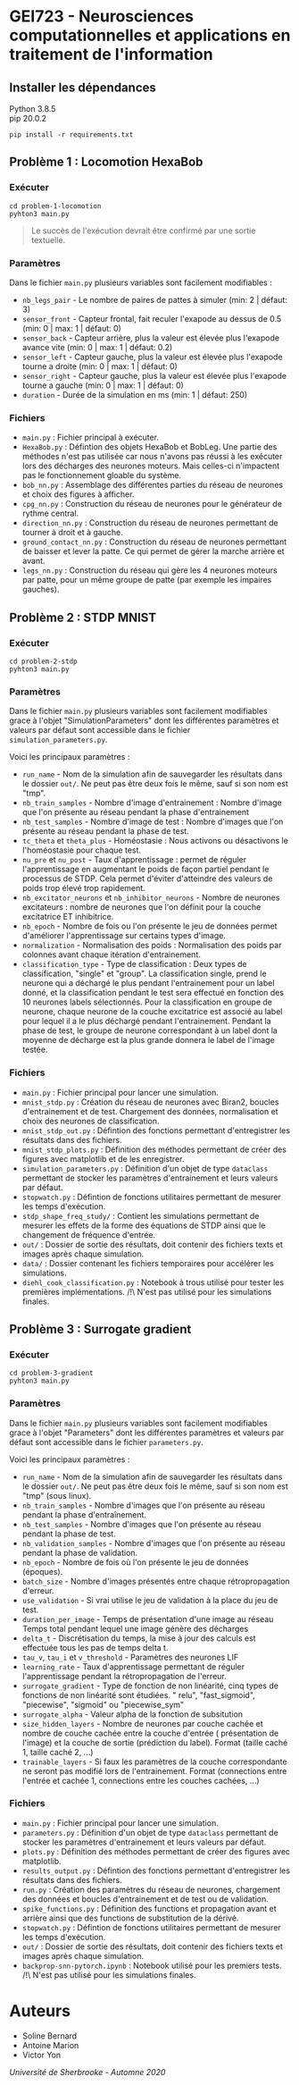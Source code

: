 # GEI723 - Neurosciences computationnelles et applications en traitement de l'information

## Installer les dépendances

Python 3.8.5  
pip 20.0.2

```
pip install -r requirements.txt
```

## Problème 1 : Locomotion HexaBob

### Exécuter

```
cd problem-1-locomotion
pyhton3 main.py
```

> Le succès de l'exécution devrait être confirmé par une sortie textuelle.

### Paramètres

Dans le fichier `main.py` plusieurs variables sont facilement modifiables :

* `nb_legs_pair` - Le nombre de paires de pattes à simuler (min: 2 | défaut: 3)
* `sensor_front` - Capteur frontal, fait reculer l'exapode au dessus de 0.5 (min: 0 | max: 1 | défaut: 0)
* `sensor_back` - Capteur arrière, plus la valeur est élevée plus l'exapode avance vite (min: 0 | max: 1 | défaut: 0.2)
* `sensor_left` - Capteur gauche, plus la valeur est élevée plus l'exapode tourne a droite (min: 0 | max: 1 | défaut: 0)
* `sensor_right` - Capteur gauche, plus la valeur est élevée plus l'exapode tourne a gauche (min: 0 | max: 1 | défaut: 0)
* `duration` - Durée de la simulation en ms (min: 1 | défaut: 250)

### Fichiers

* `main.py` : Fichier principal à exécuter.
* `HexaBob.py` : Défintion des objets HexaBob et BobLeg. Une partie des méthodes n'est pas utilisée car nous n'avons pas réussi à les exécuter lors des décharges des neurones moteurs. Mais celles-ci n'impactent pas le fonctionnement gloable du système.
* `bob_nn.py` : Assemblage des différentes parties du réseau de neurones et choix des figures à afficher.
* `cpg_nn.py` : Construction du réseau de neurones pour le générateur de rythme central.
* `direction_nn.py` : Construction du réseau de neurones permettant de tourner à droit et à gauche.
* `ground_contact_nn.py` : Construction du réseau de neurones permettant de baisser et lever la patte. Ce qui permet de gérer la marche arrière et avant.
* `legs_nn.py` : Construction du réseau qui gère les 4 neurones moteurs par patte, pour un même groupe de patte (par exemple les impaires gauches).

## Problème 2 : STDP MNIST

### Exécuter

```
cd problem-2-stdp
pyhton3 main.py
```

### Paramètres

Dans le fichier `main.py` plusieurs variables sont facilement modifiables grace à l'objet "SimulationParameters" dont les différentes paramètres et valeurs par défaut sont accessible dans le fichier `simulation_parameters.py`.

Voici les principaux paramètres :

- `run_name` - Nom de la simulation afin de sauvegarder les résultats dans le dossier `out/`. Ne peut pas être deux fois le même, sauf si son nom est "tmp".
- `nb_train_samples` - Nombre d'image d'entrainement : Nombre d'image que l'on présente au réseau pendant la phase d'entrainement
- `nb_test_samples` - Nombre d'image de test : Nombre d'images que l'on présente au réseau pendant la phase de test.
- `tc_theta` et `theta_plus` - Homéostasie : Nous activons ou désactivons le l'homéostasie pour chaque test.
- `nu_pre` et `nu_post` - Taux d'apprentissage : permet de réguler l'apprentissage en augmentant le poids de façon partiel pendant le processus de STDP. Cela permet d'éviter d'atteindre des valeurs de poids trop élevé trop rapidement.
- `nb_excitator_neurons` et `nb_inhibitor_neurons` - Nombre de neurones excitateurs : nombre de neurones que l'on définit pour la couche excitatrice ET inhibitrice.
- `nb_epoch` - Nombre de fois ou l'on présente le jeu de données permet d'améliorer l'apprentissage sur certains types d'image.
- `normalization` - Normalisation des poids : Normalisation des poids par colonnes avant chaque itération d'entrainement.
- `classification_type` - Type de classification : Deux types de classification, "single" et "group". La classification single, prend le neurone qui a déchargé le plus pendant l'entrainement pour un label donné, et la classification pendant le test sera effectué en fonction des 10 neurones labels sélectionnés. Pour la classification en groupe de neurone, chaque neurone de la couche excitatrice est associé au label pour lequel il a le plus déchargé pendant l'entrainement. Pendant la phase de test, le groupe de neurone correspondant à un label dont la moyenne de décharge est la plus grande donnera le label de l'image testée. 

### Fichiers

- `main.py` : Fichier principal pour lancer une simulation.
- `mnist_stdp.py` : Création du réseau de neurones avec Biran2, boucles d'entrainement et de test. Chargement des
  données, normalisation et choix des neurones de classification.
- `mnist_stdp_out.py` : Défintion des fonctions permettant d'entregistrer les résultats dans des fichiers.
- `mnist_stdp_plots.py` : Définition des méthodes permettant de créer des figures avec matplotlib et de les enregistrer.
- `simulation_parameters.py` : Définition d'un objet de type `dataclass` permettant de stocker les paramètres
  d'entrainement et leurs valeurs par défaut.
- `stopwatch.py` : Défintion de fonctions utilitaires permettant de mesurer les temps d'exécution.
- `stdp_shape_freq_study/` : Contient les simulations permettant de mesurer les effets de la forme des équations de STDP
  ainsi que le changement de fréquence d'entrée.
- `out/` : Dossier de sortie des résultats, doit contenir des fichiers texts et images après chaque simulation.
- `data/` : Dossier contenant les fichiers temporaires pour accélérer les simulations.
- `diehl_cook_classification.py` : Notebook à trous utilisé pour tester les premières implémentations. /!\ N'est pas
  utilisé pour les simulations finales.

## Problème 3 : Surrogate gradient

### Exécuter

```
cd problem-3-gradient
pyhton3 main.py
```

### Paramètres

Dans le fichier `main.py` plusieurs variables sont facilement modifiables grace à l'objet "Parameters" dont les
différentes paramètres et valeurs par défaut sont accessible dans le fichier `parameters.py`.

Voici les principaux paramètres :

- `run_name` - Nom de la simulation afin de sauvegarder les résultats dans le dossier `out/`. Ne peut pas être deux fois
  le même, sauf si son nom est "tmp" (sous linux).
- `nb_train_samples` - Nombre d'images que l'on présente au réseau pendant la phase d'entraînement.
- `nb_test_samples` - Nombre d'images que l'on présente au réseau pendant la phase de test.
- `nb_validation_samples` - Nombre d'images que l'on présente au réseau pendant la phase de validation.
- `nb_epoch` - Nombre de fois où l'on présente le jeu de données (époques).
- `batch_size` - Nombre d'images présentés entre chaque rétropropagation d'erreur.
- `use_validation` - Si vrai utilise le jeu de validation à la place du jeu de test.
- `duration_per_image` - Temps de présentation d'une image au réseau Temps total pendant lequel une image génère des
  décharges
- `delta_t` - Discrétisation du temps, la mise à jour des calculs est effectuée tous les pas de temps delta t.
- `tau_v`, `tau_i` et `v_threshold` - Paramètres des neurones LIF
- `learning_rate` - Taux d'apprentissage permettant de réguler l'apprentissage pendant la rétropropagation de l'erreur.
- `surrogate_gradient` - Type de fonction de non linéarité, cinq types de fonctions de non linéarité sont étudiées. "
  relu", "fast_sigmoid", "piecewise", "sigmoid" ou "piecewise_sym"
- `surrogate_alpha` - Valeur alpha de la fonction de subsitution
- `size_hidden_layers` - Nombre de neurones par couche cachée et nombre de couche cachée entre la couche d'entrée (
  présentation de l'image) et la couche de sortie (prédiction du label). Format (taille caché 1, taille caché 2, ...)
- `trainable_layers` - Si faux les paramètres de la couche correspondante ne seront pas modifié lors de l'entrainement.
  Format (connections entre l'entrée et cachée 1, connections entre les couches cachées, ...)

### Fichiers

- `main.py` : Fichier principal pour lancer une simulation.
- `parameters.py` : Définition d'un objet de type `dataclass` permettant de stocker les paramètres d'entrainement et
  leurs valeurs par défaut.
- `plots.py` : Définition des méthodes permettant de créer des figures avec matplotlib.
- `results_output.py` : Défintion des fonctions permettant d'entregistrer les résultats dans des fichiers.
- `run.py` : Création des paramètres du réseau de neurones, chargement des données et boucles d'entrainement et de test
  ou de validation.
- `spike_functions.py` : Définition des functions et propagation avant et arrière ainsi que des functions de
  substitution de la dérivé.
- `stopwatch.py` : Défintion de fonctions utilitaires permettant de mesurer les temps d'exécution.
- `out/` : Dossier de sortie des résultats, doit contenir des fichiers texts et images après chaque simulation.
- `backprop-snn-pytorch.ipynb` : Notebook utilisé pour les premiers tests. /!\ N'est pas utilisé pour les simulations
  finales.

# Auteurs

* Soline Bernard
* Antoine Marion
* Victor Yon

_Université de Sherbrooke - Automne 2020_